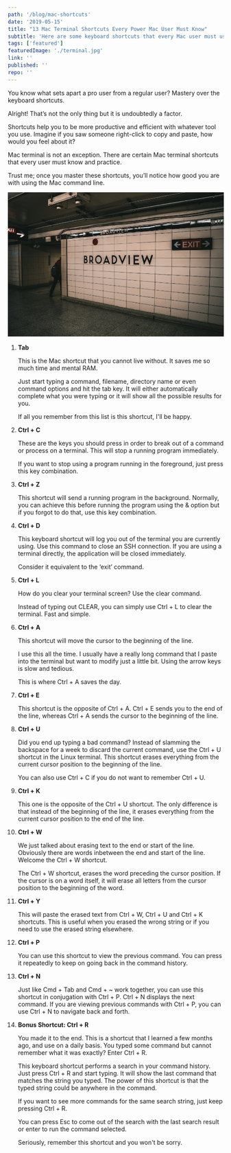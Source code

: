 ```yaml
---
path: '/blog/mac-shortcuts'
date: '2019-05-15'
title: "13 Mac Terminal Shortcuts Every Power Mac User Must Know"
subtitle: 'Here are some keyboard shortcuts that every Mac user must use. These Mac shortcuts will increase your productivity and efficiency while using the command line.'
tags: ['featured']
featuredImage: './terminal.jpg'
link: ''
published: ''
repo: ''
---
```


You know what sets apart a pro user from a regular user? Mastery over the keyboard shortcuts.

Alright! That’s not the only thing but it is undoubtedly a factor.

Shortcuts help you to be more productive and efficient with whatever tool you use. Imagine if you saw someone right-click to copy and paste, how would you feel about it?

Mac terminal is not an exception. There are certain Mac terminal shortcuts that every user must know and practice.

Trust me; once you master these shortcuts, you’ll notice how good you are with using the Mac command line.

![](./terminal.jpg)

1. **Tab**

	This is the Mac shortcut that you cannot live without. It saves me so much time and mental RAM.

	Just start typing a command, filename, directory name or even command options and hit the tab key. It will either automatically complete what you were typing or it will show all the possible results for you.

	If all you remember from this list is this shortcut, I'll be happy.

2. **Ctrl + C**

	These are the keys you should press in order to break out of a command or process on a terminal. This will stop a running program immediately.

	If you want to stop using a program running in the foreground, just press this key combination.

3. **Ctrl + Z**

	This shortcut will send a running program in the background. Normally, you can achieve this before running the program using the & option but if you forgot to do that, use this key combination.

4. **Ctrl + D**

	This keyboard shortcut will log you out of the terminal you are currently using. Use this command to close an SSH connection. If you are using a terminal directly, the application will be closed immediately.

	Consider it equivalent to the ‘exit’ command.

5. **Ctrl + L**

	How do you clear your terminal screen? Use the clear command.

	Instead of typing out CLEAR, you can simply use Ctrl + L to clear the terminal. Fast and simple.

6. **Ctrl + A**

	This shortcut will move the cursor to the beginning of the line.

	I use this all the time. I usually have a really long command that I paste into the terminal but want to modify just a little bit. Using the arrow keys is slow and tedious.

	This is where Ctrl + A saves the day.

7. **Ctrl + E**

	This shortcut is the opposite of Ctrl + A. Ctrl + E sends you to the end of the line, whereas Ctrl + A sends the cursor to the beginning of the line.

8. **Ctrl + U**

	Did you end up typing a bad command? Instead of slamming the backspace for a week to discard the current command, use the Ctrl + U shortcut in the Linux terminal. This shortcut erases everything from the current cursor position to the beginning of the line.

	You can also use Ctrl + C if you do not want to remember Ctrl + U.

9. **Ctrl + K**

	This one is the opposite of the Ctrl + U shortcut. The only difference is that instead of the beginning of the line, it erases everything from the current cursor position to the end of the line.

10. **Ctrl + W**

	We just talked about erasing text to the end or start of the line. Obviously there are words inbetween the end and start of the line. Welcome the Ctrl + W shortcut.

	The Ctrl + W shortcut, erases the word preceding the cursor position. If the cursor is on a word itself, it will erase all letters from the cursor position to the beginning of the word.

11. **Ctrl + Y**

	This will paste the erased text from Ctrl + W, Ctrl + U and Ctrl + K shortcuts. This is useful when you erased the wrong string or if you need to use the erased string elsewhere.

12. **Ctrl + P**

	You can use this shortcut to view the previous command. You can press it repeatedly to keep on going back in the command history.

13. **Ctrl + N**

	Just like Cmd + Tab and Cmd + ~ work together, you can use this shortcut in conjugation with Ctrl + P. Ctrl + N displays the next command. If you are viewing previous commands with Ctrl + P, you can use Ctrl + N to navigate back and forth.

14. **Bonus Shortcut: Ctrl + R**

	You made it to the end. This is a shortcut that I learned a few months ago, and use on a daily basis. You typed some command but cannot remember what it was exactly? Enter Ctrl + R.

	This keyboard shortcut performs a search in your command history. Just press Ctrl + R and start typing. It will show the last command that matches the string you typed. The power of this shortcut is that the typed string could be anywhere in the command.

	If you want to see more commands for the same search string, just keep pressing Ctrl + R.

	You can press Esc to come out of the search with the last search result or enter to run the command selected.

	Seriously, remember this shortcut and you won't be sorry.

